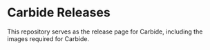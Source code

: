 # Carbide Releases

This repository serves as the release page for Carbide, including the images required for Carbide.

